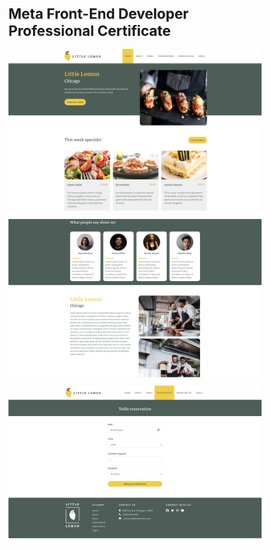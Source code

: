 # Meta Front-End Developer Professional Certificate


![home-page](home-page.png)

![about-page](about-page.png)

![reservations-page](reservations-page.png)